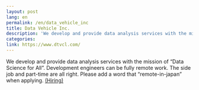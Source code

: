 ```yaml
---
layout: post
lang: en
permalink: /en/data_vehicle_inc
title: Data Vehicle Inc.
description: 'We develop and provide data analysis services with the mission of “Data Science for All”. Development engineers can be fully remote work. The side job and part-time are all right. Please add a word that “remote-in-japan” when applying. (Hiring)'
categories: 
link: https://www.dtvcl.com/
---
```


<p>We develop and provide data analysis services with the mission of “Data Science for All”. Development engineers can be fully remote work. The side job and part-time are all right. Please add a word that “remote-in-japan” when applying. <a href="https://www.dtvcl.com/recruitment/">(Hiring)</a></p>
